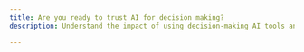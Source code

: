 ```yaml
---
title: Are you ready to trust AI for decision making?
description: Understand the impact of using decision-making AI tools and the necessary precaution of use

---
```

